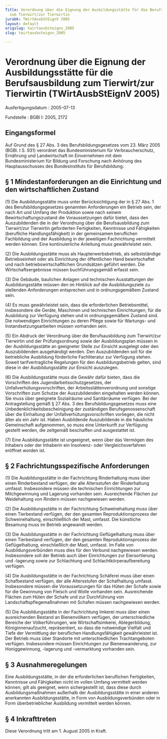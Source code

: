 ```yaml
---
Title: Verordnung über die Eignung der Ausbildungsstätte für die Berufsausbildung
  zum Tierwirt/zur Tierwirtin
jurabk: TWirtAusbStEignV 2005
layout: default
origslug: twirtausbsteignv_2005
slug: twirtausbsteignv_2005

---
```


# Verordnung über die Eignung der Ausbildungsstätte für die Berufsausbildung zum Tierwirt/zur Tierwirtin (TWirtAusbStEignV 2005)

Ausfertigungsdatum
:   2005-07-13

Fundstelle
:   BGBl I: 2005, 2172

## Eingangsformel

Auf Grund des § 27 Abs. 3 des Berufsbildungsgesetzes vom 23. März 2005
(BGBl. I S. 931) verordnet das Bundesministerium für
Verbraucherschutz, Ernährung und Landwirtschaft im Einvernehmen mit
dem Bundesministerium für Bildung und Forschung nach Anhörung des
Hauptausschusses des Bundesinstituts für Berufsbildung:

## § 1 Mindestanforderungen an die Einrichtung und den wirtschaftlichen Zustand

(1) Die Ausbildungsstätte muss unter Berücksichtigung der in § 27 Abs.
1 des Berufsbildungsgesetzes genannten Anforderungen ein Betrieb sein,
der nach Art und Umfang der Produktion sowie nach seinem
Bewirtschaftungszustand die Voraussetzungen dafür bietet, dass den
Auszubildenden die in der Verordnung über die Berufsausbildung zum
Tierwirt/zur Tierwirtin geforderten Fertigkeiten, Kenntnisse und
Fähigkeiten (berufliche Handlungsfähigkeit) in der gemeinsamen
beruflichen Fachbildung und der Ausbildung in der jeweiligen
Fachrichtung vermittelt werden können. Eine kontinuierliche Anleitung
muss gewährleistet sein.

(2) Die Ausbildungsstätte muss als Haupterwerbsbetrieb, als
selbstständige Betriebseinheit oder als Einrichtung der öffentlichen
Hand bewirtschaftet und nach betriebswirtschaftlichen Grundsätzen
geführt werden. Die Wirtschaftsergebnisse müssen buchführungsgemäß
erfasst sein.

(3) Die Gebäude, baulichen Anlagen und technischen Ausstattungen der
Ausbildungsstätte müssen den im Hinblick auf die Ausbildungsziele zu
stellenden Anforderungen entsprechen und in ordnungsgemäßem Zustand
sein.

(4) Es muss gewährleistet sein, dass die erforderlichen
Betriebsmittel, insbesondere die Geräte, Maschinen und technischen
Einrichtungen, für die Ausbildung zur Verfügung stehen und in
ordnungsgemäßem Zustand sind. Die notwendigen Einrichtungen zu deren
Pflege sowie für Wartungs- und Instandsetzungsarbeiten müssen
vorhanden sein.

(5) Ein Abdruck der Verordnung über die Berufsausbildung zum
Tierwirt/zur Tierwirtin und der Prüfungsordnung sowie der
Ausbildungsplan müssen in der Ausbildungsstätte an geeigneter Stelle
zur Einsicht ausgelegt oder den Auszubildenden ausgehändigt werden.
Den Auszubildenden soll für die betriebliche Ausbildung förderliche
Fachliteratur zur Verfügung stehen. Soweit tarifvertragliche
Regelungen für den Ausbildungsbetrieb gelten, sind diese in der
Ausbildungsstätte zur Einsicht auszulegen.

(6) Die Ausbildungsstätte muss die Gewähr dafür bieten, dass die
Vorschriften des Jugendarbeitsschutzgesetzes, der
Unfallverhütungsvorschriften, der Arbeitsstättenverordnung und
sonstige Vorschriften zum Schutze der Auszubildenden eingehalten
werden können. Sie muss über geeignete Sozialräume und Sanitärräume
verfügen. Bei der Antragstellung gemäß § 27 Abs. 3 des
Berufsbildungsgesetzes muss eine Unbedenklichkeitsbescheinigung der
zuständigen Berufsgenossenschaft über die Einhaltung der
Unfallverhütungsvorschriften vorliegen, die nicht älter als ein Jahr
ist. Haben Ausbildende Auszubildende in die häusliche Gemeinschaft
aufgenommen, so muss eine Unterkunft zur Verfügung gestellt werden,
die zeitgemäß beschaffen und ausgestattet ist.

(7) Eine Ausbildungsstätte ist ungeeignet, wenn über das Vermögen des
Inhabers oder der Inhaberin ein Insolvenz- oder Vergleichsverfahren
eröffnet worden ist.

## § 2 Fachrichtungsspezifische Anforderungen

(1) Die Ausbildungsstätte in der Fachrichtung Rinderhaltung muss über
einen Rinderbestand verfügen, der alle Altersstufen der Rinderhaltung
umfasst. Insbesondere müssen die technischen Einrichtungen zur
Milchgewinnung und Lagerung vorhanden sein. Ausreichende Flächen zur
Weidehaltung von Rindern müssen nachgewiesen werden.

(2) Die Ausbildungsstätte in der Fachrichtung Schweinehaltung muss
über einen Tierbestand verfügen, der den gesamten Reproduktionsprozess
der Schweinehaltung, einschließlich der Mast, umfasst. Die künstliche
Besamung muss im Betrieb angewandt werden.

(3) Die Ausbildungsstätte in der Fachrichtung Geflügelhaltung muss
über einen Tierbestand verfügen, der den gesamten Reproduktionsprozess
der Geflügelhaltung, einschließlich der Mast, umfasst. Im Falle von
Ausbildungsverbünden muss dies für den Verbund nachgewiesen werden.
Insbesondere soll der Betrieb auch über Einrichtungen zur
Eiersortierung und -lagerung sowie zur Schlachtung und
Schlachtkörperaufbereitung verfügen.

(4) Die Ausbildungsstätte in der Fachrichtung Schäferei muss über
einen Schafbestand verfügen, der alle Altersstufen der Schafhaltung
umfasst. Insbesondere müssen die Voraussetzungen für das Hüten der
Schafe sowie für die Gewinnung von Fleisch und Wolle vorhanden sein.
Ausreichende Flächen zum Hüten der Schafe und zur Durchführung von
Landschaftspflegemaßnahmen mit Schafen müssen nachgewiesen werden.

(5) Die Ausbildungsstätte in der Fachrichtung Imkerei muss über einen
ausreichenden Bestand an Bienenvölkern verfügen, der unterschiedliche
Bereiche der Völkerführungen, wie Wirtschaftsimkerei, Ablegerbildung,
Königinnenaufzucht, repräsentiert, so dass die notwendige Vielfalt und
Tiefe der Vermittlung der beruflichen Handlungsfähigkeit gewährleistet
ist. Der Betrieb muss über Standorte mit unterschiedlichen
Trachtangeboten verfügen. Insbesondere müssen Einrichtungen zur
Bienenwanderung, zur Honiggewinnung, -lagerung und -vermarktung
vorhanden sein.

## § 3 Ausnahmeregelungen

Eine Ausbildungsstätte, in der die erforderlichen beruflichen
Fertigkeiten, Kenntnisse und Fähigkeiten nicht im vollen Umfang
vermittelt werden können, gilt als geeignet, wenn sichergestellt ist,
dass diese durch Ausbildungsmaßnahmen außerhalb der Ausbildungsstätte
in einer anderen anerkannten Ausbildungsstätte, in Form von
Ausbildungsverbünden oder in Form überbetrieblicher Ausbildung
vermittelt werden können.

## § 4 Inkrafttreten

Diese Verordnung tritt am 1. August 2005 in Kraft.

